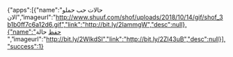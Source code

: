 

{"apps":[{"name":"حالات حب حملو الان","imageurl":"http://www.shuuf.com/shof/uploads/2018/10/14/gif/shof_3b1b0ff7c6a12d6.gif","link":"http://bit.ly/2IammgW","desc":null},{"name":"حفظ حالة ","imageurl":"http://bit.ly/2WlkdSl","link":"http://bit.ly/2Zl43uB","desc":null}],"success":1}

